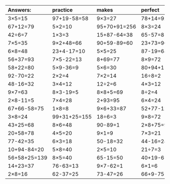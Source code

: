 | Answers: | practice | makes | perfect | ! |
| :--- | :--- | :--- | :--- | :--- |
| 3×5=15 | 97+19-58=58 | 9×3=27 | 78+14=92 | 4×4+27=43 | 
| 67+12=79 | 5×2=10 | 95+70+91=256 | 8×3=24 | 76+66+53=195 | 
| 42÷6=7 | 1×3=3 | 15+87-64=38 | 65-57=8 | 4×6=24 | 
| 7×5=35 | 9×2+48=66 | 90+59-89=60 | 23+73=96 | 1×4=4 | 
| 6×8=48 | 23+4-17=10 | 5×5=25 | 87-19=68 | 4×9=36 | 
| 56+37=93 | 7×5-22=13 | 8+69=77 | 8×9=72 | 81+2=83 | 
| 58+22=80 | 5×9-36=9 | 5×6=30 | 80+94+11=185 | 4×1=4 | 
| 92-70=22 | 2×2=4 | 7×2=14 | 16÷8=2 | 26+21=47 | 
| 48-16=32 | 3×4=12 | 12÷2=6 | 4×3=12 | 3×9+98=125 | 
| 9×7=63 | 8×3-19=5 | 8×8+5=69 | 8÷2=4 | 9×3+65=92 | 
| 2×8-11=5 | 7×4=28 | 2+93=95 | 6×4=24 | 7×2-14=0 | 
| 67+66-58=75 | 1×8=8 | 9×6+33=87 | 52+77-12=117 | 4×2=8 | 
| 3×8=24 | 99+31+25=155 | 18÷6=3 | 9×8=72 | 8×3+38=62 | 
| 43+25=68 | 8×6=48 | 90-89=1 | 2×8+75=91 | 30÷5=6 | 
| 20+58=78 | 4×5=20 | 9×1=9 | 7×3=21 | 4×7=28 | 
| 77-42=35 | 6×3=18 | 50-18=32 | 44-16=28 | 2×7=14 | 
| 10+94-84=20 | 5×8=40 | 2×5=10 | 21÷7=3 | 8×8=64 | 
| 56+58+25=139 | 8×5=40 | 65-15=50 | 40+19-6=53 | 39-5=34 | 
| 14+23=37 | 76-63=13 | 9×7-62=1 | 6×1=6 | 9×2=18 | 
| 2×8=16 | 62-37=25 | 73-47=26 | 66+9-75=0 | 9×5=45 | 
